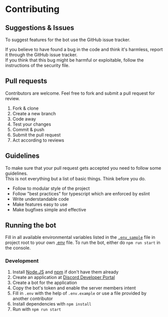 # Contributing

## Suggestions & Issues

To suggest features for the bot use the GitHub issue tracker.

If you believe to have found a bug in the code and think it's harmless, report it through the GitHub issue tracker.  
If you think that this bug might be harmful or exploitable, follow the instructions of the security file.

## Pull requests

Contributors are welcome. Feel free to fork and submit a pull request for review.

1. Fork & clone
1. Create a new branch
1. Code away
1. Test your changes
1. Commit & push
1. Submit the pull request
1. Act according to reviews

## Guidelines

To make sure that your pull request gets accepted you need to follow some guidelines.  
This is not everything but a list of basic things. Think before you do.

- Follow to modular style of the project
- Follow "best practices" for typescript which are enforced by eslint
- Write understandable code
- Make features easy to use
- Make bugfixes simple and effective

## Running the bot

Fill in all available environmental variables listed in the [`.env_sample`](.env_sample) file in project root to your
own [.env](.env) file. To run the bot, either do `npm run start` in the console.

### Development

1. Install [Node.JS](https://nodejs.org/en/download/) and [npm](https://npmjs.com) if don't
   have them already
1. Create an application at [Discord Developer Portal](https://discord.com/developers/applications)
1. Create a bot for the application
1. Copy the bot's token and enable the server members intent
1. Fill in `.env` with the help of `.env.example` or use a file provided by another contributor
1. Install dependencies with `npm install`
1. Run with `npm run start`
